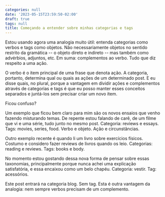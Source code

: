 ```yaml
---
categories: null
date: '2023-05-15T23:59:50-02:00'
draft: true
tags: null
title: Começando a entender sobre minhas categorias e tags
---
```


Estou usando agora uma analogia muito útil: entenda categorias como verbos e tags como objetos. Não necessariamente objetos no sentido restrito da gramática -- o objeto direto e indireto -- mas também como advérbios, adjuntos, etc. Em suma: complementos ao verbo. Tudo que diz respeito a uma ação.

O verbo é o item principal de uma frase que denota ação. A categoria, portanto, determina qual ou quais as ações de um determinado post. E eu disse quais, no plural, porque a vantagem em dividir ações e complementos através de categorias e tags é que eu posso manter esses conceitos separados e juntá-los sem precisar criar um novo item.

Ficou confuso?

Um exemplo que ficou bem claro para mim são os novos ensaios que venho fazendo misturando temas. De repente estou falando de carê, de um filme que vi e uma série, tudo junto no mesmo post. Categoria: reviews e essays. Tags: movies, series, food. Verbo e objeto. Ação e circunstâncias.

Outro exemplo recente é quando li um livro sobre exercícios físicos. Costumo e considero fazer reviews de livros quando os leio. Categorias: reading e reviews. Tags: books e body.

No momento estou gostando dessa nova forma de pensar sobre essas taxonomias, principalmente porque nunca achei uma explicação satisfatória, e essa encaixou como um belo chapéu. Categoria: vestir. Tag: acessórios.

Este post entrará na categoria blog. Sem tag. Esta é outra vantagem da analogia: nem sempre verbos precisam de um complemento.